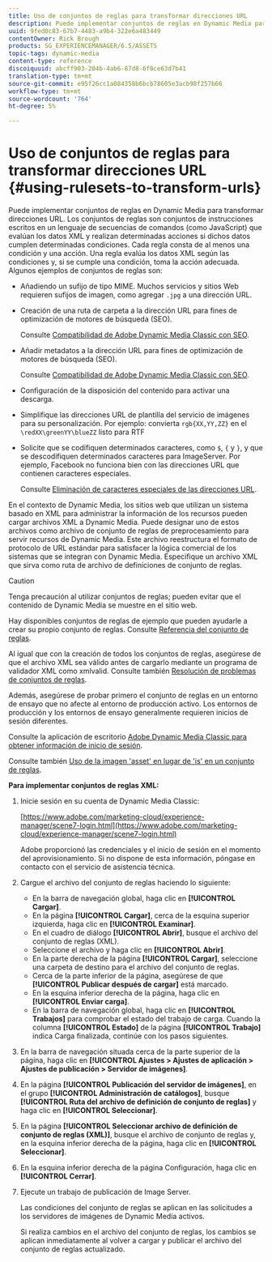 ```yaml
---
title: Uso de conjuntos de reglas para transformar direcciones URL
description: Puede implementar conjuntos de reglas en Dynamic Media para transformar direcciones URL. Los conjuntos de reglas son conjuntos de instrucciones escritos en un lenguaje de secuencias de comandos (como JavaScript) que evalúan los datos XML y realizan determinadas acciones si dichos datos cumplen determinadas condiciones.
uuid: 9fed0c83-67b7-4483-a9b4-322e6a483449
contentOwner: Rick Brough
products: SG_EXPERIENCEMANAGER/6.5/ASSETS
topic-tags: dynamic-media
content-type: reference
discoiquuid: abcff903-204b-4ab6-87d8-6f0ce63d7b41
translation-type: tm+mt
source-git-commit: e95f26cc1a084358b6bcb78605e3acb98f257b66
workflow-type: tm+mt
source-wordcount: '764'
ht-degree: 5%

---
```



# Uso de conjuntos de reglas para transformar direcciones URL {#using-rulesets-to-transform-urls}

Puede implementar conjuntos de reglas en Dynamic Media para transformar direcciones URL. Los conjuntos de reglas son conjuntos de instrucciones escritos en un lenguaje de secuencias de comandos (como JavaScript) que evalúan los datos XML y realizan determinadas acciones si dichos datos cumplen determinadas condiciones. Cada regla consta de al menos una condición y una acción. Una regla evalúa los datos XML según las condiciones y, si se cumple una condición, toma la acción adecuada. Algunos ejemplos de conjuntos de reglas son:

* Añadiendo un sufijo de tipo MIME. Muchos servicios y sitios Web requieren sufijos de imagen, como agregar `.jpg` a una dirección URL.
* Creación de una ruta de carpeta a la dirección URL para fines de optimización de motores de búsqueda (SEO).

   Consulte [Compatibilidad de Adobe Dynamic Media Classic con SEO](/help/assets/assets/s7_seo.pdf).

* Añadir metadatos a la dirección URL para fines de optimización de motores de búsqueda (SEO).

   Consulte [Compatibilidad de Adobe Dynamic Media Classic con SEO](/help/assets/assets/s7_seo.pdf).

* Configuración de la disposición del contenido para activar una descarga.
* Simplifique las direcciones URL de plantilla del servicio de imágenes para su personalización. Por ejemplo: convierta `rgb{XX,YY,ZZ}` en el `\redXX\greenYY\blueZZ` listo para RTF

* Solicite que se codifiquen determinados caracteres, como `$`, `{` y `}`, y que se descodifiquen determinados caracteres para ImageServer. Por ejemplo, Facebook no funciona bien con las direcciones URL que contienen caracteres especiales.

   Consulte [Eliminación de caracteres especiales de las direcciones URL](https://helpx.adobe.com/experience-manager/scene7/kb/base/scene7-rulesets/remove-special-characters-urls.html).

En el contexto de Dynamic Media, los sitios web que utilizan un sistema basado en XML para administrar la información de los recursos pueden cargar archivos XML a Dynamic Media. Puede designar uno de estos archivos como archivo de conjunto de reglas de preprocesamiento para servir recursos de Dynamic Media. Este archivo reestructura el formato de protocolo de URL estándar para satisfacer la lógica comercial de los sistemas que se integran con Dynamic Media. Especifique un archivo XML que sirva como ruta de archivo de definiciones de conjunto de reglas.

>[!CAUTION]
>
>Tenga precaución al utilizar conjuntos de reglas; pueden evitar que el contenido de Dynamic Media se muestre en el sitio web.

Hay disponibles conjuntos de reglas de ejemplo que pueden ayudarle a crear su propio conjunto de reglas.
Consulte [Referencia del conjunto de reglas](https://experienceleague.adobe.com/docs/dynamic-media-developer-resources/image-serving-api/image-serving-api/rule-set-reference/c-rule-set-reference.html).

Al igual que con la creación de todos los conjuntos de reglas, asegúrese de que el archivo XML sea válido antes de cargarlo mediante un programa de validador XML como xmlvalid.
Consulte también [Resolución de problemas de conjuntos de reglas](https://helpx.adobe.com/experience-manager/scene7/kb/base/scene7-rulesets/scene7-ruleset-troubleshooting.html).

Además, asegúrese de probar primero el conjunto de reglas en un entorno de ensayo que no afecte al entorno de producción activo.
Los entornos de producción y los entornos de ensayo generalmente requieren inicios de sesión diferentes.

Consulte la aplicación de escritorio [Adobe Dynamic Media Classic para obtener información de inicio de sesión](https://experienceleague.adobe.com/docs/dynamic-media-classic/using/getting-started/signing-out.html#sign-in-dmc-app).

<!-- OBSOLETE INFORMATION * **NA staging environment** login page: [https://s7sps1-staging.scene7.com/IpsWeb/](https://s7sps1-staging.scene7.com/IpsWeb/)
* **EMEA staging environment** login page: [https://s7sps3-staging.scene7.com/IpsWeb/](https://s7sps3-staging.scene7.com/IpsWeb/)
* **JAPAC staging environment** login page: [https://s7sps5-staging.scene7.com/IpsWeb/](https://s7sps5-staging.scene7.com/IpsWeb/) -->

Consulte también [Uso de la imagen &#39;asset&#39; en lugar de &#39;is&#39; en un conjunto de reglas](https://helpx.adobe.com/experience-manager/scene7/kb/base/scene7-rulesets/ruleset-asset-instead-image.html).

**Para implementar conjuntos de reglas XML:**

1. Inicie sesión en su cuenta de Dynamic Media Classic:

   [https://www.adobe.com/marketing-cloud/experience-manager/scene7-login.html](https://www.adobe.com/marketing-cloud/experience-manager/scene7-login.html)

   Adobe proporcionó las credenciales y el inicio de sesión en el momento del aprovisionamiento. Si no dispone de esta información, póngase en contacto con el servicio de asistencia técnica.

1. Cargue el archivo del conjunto de reglas haciendo lo siguiente:

   * En la barra de navegación global, haga clic en **[!UICONTROL Cargar]**.
   * En la página **[!UICONTROL Cargar]**, cerca de la esquina superior izquierda, haga clic en **[!UICONTROL Examinar]**.
   * En el cuadro de diálogo **[!UICONTROL Abrir]**, busque el archivo del conjunto de reglas (XML).
   * Seleccione el archivo y haga clic en **[!UICONTROL Abrir]**.
   * En la parte derecha de la página **[!UICONTROL Cargar]**, seleccione una carpeta de destino para el archivo del conjunto de reglas.
   * Cerca de la parte inferior de la página, asegúrese de que **[!UICONTROL Publicar después de cargar]** está marcado.
   * En la esquina inferior derecha de la página, haga clic en **[!UICONTROL Enviar carga]**.
   * En la barra de navegación global, haga clic en **[!UICONTROL Trabajos]** para comprobar el estado del trabajo de carga. Cuando la columna **[!UICONTROL Estado]** de la página **[!UICONTROL Trabajo]** indica Carga finalizada, continúe con los pasos siguientes.

1. En la barra de navegación situada cerca de la parte superior de la página, haga clic en **[!UICONTROL Ajustes > Ajustes de aplicación > Ajustes de publicación > Servidor de imágenes]**.
1. En la página **[!UICONTROL Publicación del servidor de imágenes]**, en el grupo **[!UICONTROL Administración de catálogos]**, busque **[!UICONTROL Ruta del archivo de definición de conjunto de reglas]** y haga clic en **[!UICONTROL Seleccionar]**.
1. En la página **[!UICONTROL Seleccionar archivo de definición de conjunto de reglas (XML)]**, busque el archivo de conjunto de reglas y, en la esquina inferior derecha de la página, haga clic en **[!UICONTROL Seleccionar]**.
1. En la esquina inferior derecha de la página Configuración, haga clic en **[!UICONTROL Cerrar]**.
1. Ejecute un trabajo de publicación de Image Server.

   Las condiciones del conjunto de reglas se aplican en las solicitudes a los servidores de imágenes de Dynamic Media activos.

   Si realiza cambios en el archivo del conjunto de reglas, los cambios se aplican inmediatamente al volver a cargar y publicar el archivo del conjunto de reglas actualizado.


